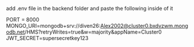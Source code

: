add .env file in the backend folder and paste the following inside of it


PORT = 8000
MONGO_URI=mongodb+srv://diven26:Alex2002@cluster0.bxdvzwm.mongodb.net/HMS?retryWrites=true&w=majority&appName=Cluster0
JWT_SECRET=supersecretkey123
